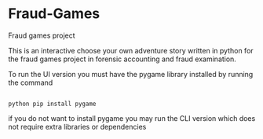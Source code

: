 # Fraud-Games
Fraud games project

This is an interactive choose your own adventure story written in python for the fraud games project in forensic accounting and fraud examination.

To run the UI version you must have the pygame library installed by running the command

```

python pip install pygame
```

if you do not want to install pygame you may run the CLI version which does not require extra libraries or dependencies
